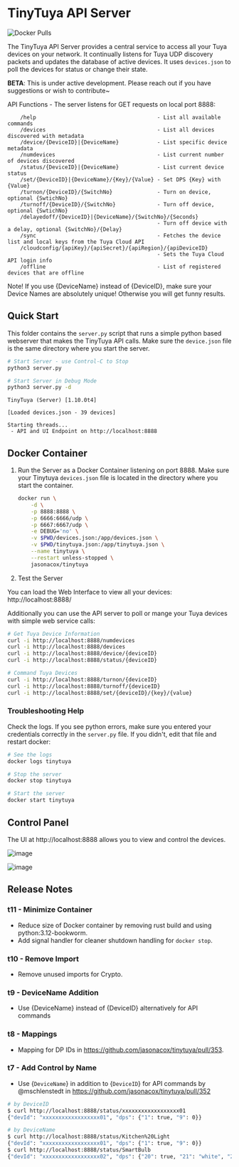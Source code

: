 # TinyTuya API Server

![Docker Pulls](https://img.shields.io/docker/pulls/jasonacox/tinytuya)

The TinyTuya API Server provides a central service to access all your Tuya devices on your network.  It continually listens for Tuya UDP discovery packets and updates the database of active devices. It uses `devices.json` to poll the devices for status or change their state.

**BETA**: This is under active development. Please reach out if you have suggestions or wish to contribute~

API Functions - The server listens for GET requests on local port 8888:

```
    /help                                      - List all available commands
    /devices                                   - List all devices discovered with metadata   
    /device/{DeviceID}|{DeviceName}            - List specific device metadata
    /numdevices                                - List current number of devices discovered
    /status/{DeviceID}|{DeviceName}            - List current device status
    /set/{DeviceID}|{DeviceName}/{Key}/{Value} - Set DPS {Key} with {Value} 
    /turnon/{DeviceID}/{SwitchNo}              - Turn on device, optional {SwtichNo}
    /turnoff/{DeviceID}/{SwitchNo}             - Turn off device, optional {SwtichNo}
    /delayedoff/{DeviceID}|{DeviceName}/{SwitchNo}/{Seconds} 
                                               - Turn off device with a delay, optional {SwitchNo}/{Delay}
    /sync                                      - Fetches the device list and local keys from the Tuya Cloud API
    /cloudconfig/{apiKey}/{apiSecret}/{apiRegion}/{apiDeviceID}   
                                               - Sets the Tuya Cloud API login info
    /offline                                   - List of registered devices that are offline
```

Note! If you use {DeviceName} instead of {DeviceID}, make sure your Device Names are absolutely unique! Otherwise you will get funny results.

## Quick Start

This folder contains the `server.py` script that runs a simple python based webserver that makes the TinyTuya API calls.  Make sure the `device.json` file is the same directory where you start the server.

```bash
# Start Server - use Control-C to Stop
python3 server.py

# Start Server in Debug Mode
python3 server.py -d
```

```
TinyTuya (Server) [1.10.0t4]

[Loaded devices.json - 39 devices]

Starting threads...
 - API and UI Endpoint on http://localhost:8888
```

## Docker Container

1. Run the Server as a Docker Container listening on port 8888. Make sure your Tinytuya `devices.json` file is located in the directory where you start the container.

    ```bash
    docker run \
        -d \
        -p 8888:8888 \
        -p 6666:6666/udp \
        -p 6667:6667/udp \
        -e DEBUG='no' \
        -v $PWD/devices.json:/app/devices.json \
        -v $PWD/tinytuya.json:/app/tinytuya.json \
        --name tinytuya \
        --restart unless-stopped \
        jasonacox/tinytuya
    ```

2. Test the Server

You can load the Web Interface to view all your devices: http://localhost:8888/

Additionally you can use the API server to poll or mange your Tuya devices with simple web service calls:

```bash
# Get Tuya Device Information
curl -i http://localhost:8888/numdevices
curl -i http://localhost:8888/devices
curl -i http://localhost:8888/device/{deviceID}
curl -i http://localhost:8888/status/{deviceID}

# Command Tuya Devices
curl -i http://localhost:8888/turnon/{deviceID}
curl -i http://localhost:8888/turnoff/{deviceID}
curl -i http://localhost:8888/set/{deviceID}/{key}/{value}
```

### Troubleshooting Help

Check the logs. If you see python errors, make sure you entered your credentials correctly in the `server.py` file.  If you didn't, edit that file and restart docker:

```bash
# See the logs
docker logs tinytuya

# Stop the server
docker stop tinytuya

# Start the server
docker start tinytuya
```

## Control Panel

The UI at http://localhost:8888 allows you to view and control the devices.

![image](https://user-images.githubusercontent.com/836718/227736045-adb6e359-c0c1-44b9-b9ad-7e978f6b7b84.png)

![image](https://user-images.githubusercontent.com/836718/227736057-e5392c13-554f-457e-9082-43c4d41a98ed.png)

## Release Notes

### t11 - Minimize Container

* Reduce size of Docker container by removing rust build and using python:3.12-bookworm.
* Add signal handler for cleaner shutdown handling for `docker stop`.

### t10 - Remove Import

* Remove unused imports for Crypto.

### t9 - DeviceName Addition

* Use {DeviceName} instead of {DeviceID} alternatively for API commands

### t8 - Mappings

* Mapping for DP IDs in https://github.com/jasonacox/tinytuya/pull/353.

### t7 - Add Control by Name

* Use {`DeviceName`} in addition to {`DeviceID`} for API commands by @mschlenstedt in https://github.com/jasonacox/tinytuya/pull/352

```bash
# by DeviceID
$ curl http://localhost:8888/status/xxxxxxxxxxxxxxxxxx01
{"devId": "xxxxxxxxxxxxxxxxxx01", "dps": {"1": true, "9": 0}}

# by DeviceName
$ curl http://localhost:8888/status/Kitchen%20Light
{"devId": "xxxxxxxxxxxxxxxxxx01", "dps": {"1": true, "9": 0}}
$ curl http://localhost:8888/status/SmartBulb                                
{"devId": "xxxxxxxxxxxxxxxxxx02", "dps": {"20": true, "21": "white", "22": 1000, "24": "000003e803e8", "25":"07464602000003e803e800000000464602007803e803e80000000046460200f003e803e800000000464602003d03e803e80000000046460200ae03e803e800000000464602011303e803e800000000", "26": 0}}
```
